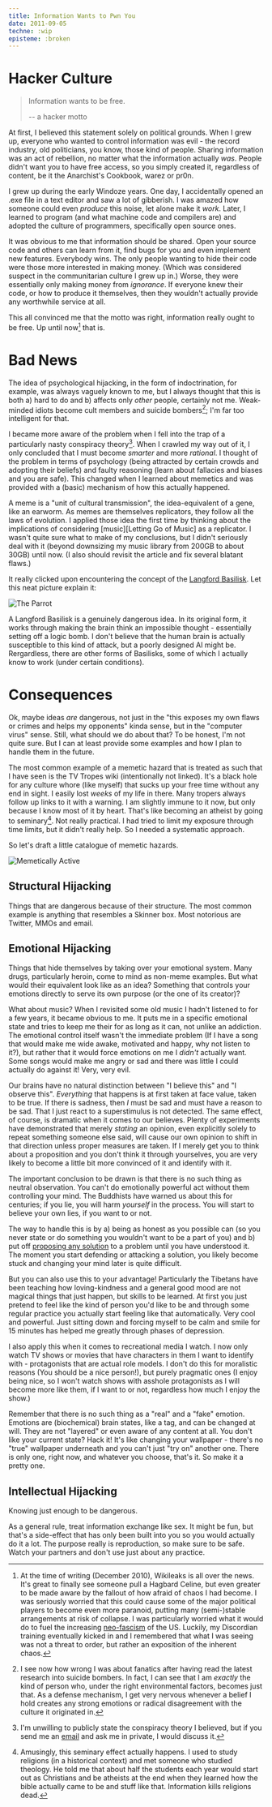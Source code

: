 ```yaml
---
title: Information Wants to Pwn You
date: 2011-09-05
techne: :wip
episteme: :broken
---
```


Hacker Culture
==============

> Information wants to be free.
> 
> -- a hacker motto

At first, I believed this statement solely on political grounds. When I grew up, everyone who wanted to control information was evil - the record industry, old politicians, you know, those kind of people. Sharing information was an act of rebellion, no matter what the information actually *was*. People didn't want you to have free access, so you simply created it, regardless of content, be it the Anarchist's Cookbook, warez or pr0n.

I grew up during the early Windoze years. One day, I accidentally opened an .exe file in a text editor and saw a lot of gibberish. I was amazed how someone could even *produce* this noise, let alone make it *work*. Later, I learned to program (and what machine code and compilers are) and adopted the culture of programmers, specifically open source ones.

It was obvious to me that information should be shared. Open your source code and others can learn from it, find bugs for you and even implement new features. Everybody wins. The only people wanting to hide their code were those more interested in making money. (Which was considered suspect in the communitarian culture I grew up in.) Worse, they were essentially only making money from *ignorance*. If everyone knew their code, or how to produce it themselves, then they wouldn't actually provide any worthwhile service at all.

This all convinced me that the motto was right, information really ought to be free. Up until now[^wikileaks] that is.

Bad News
========

The idea of psychological hijacking, in the form of indoctrination, for example, was always vaguely known to me, but I always thought that this is both a) hard to do and b) affects only *other* people, certainly not me. Weak-minded idiots become cult members and suicide bombers[^suicide]; I'm far too intelligent for that.

[^suicide]:
    I see now how wrong I was about fanatics after having read the latest research into suicide bombers. In fact, I can see that I am *exactly* the kind of person who, under the right environmental factors, becomes just that. As a defense mechanism, I get very nervous whenever a belief I hold creates any strong emotions or radical disagreement with the culture it originated in.

I became more aware of the problem when I fell into the trap of a particularly nasty conspiracy theory[^conspiracy]. When I crawled my way out of it, I only concluded that I must become *smarter* and more *rational*. I thought of the problem in terms of psychology (being attracted by certain crowds and adopting their beliefs) and faulty reasoning (learn about fallacies and biases and you are safe). This changed when I learned about memetics and was provided with a (basic) mechanism of how this actually happened.

A meme is a "unit of cultural transmission", the idea-equivalent of a gene, like an earworm. As memes are themselves replicators, they follow all the laws of evolution. I applied those idea the first time by thinking about the implications of considering [music][Letting Go of Music] as a replicator. I wasn't quite sure what to make of my conclusions, but I didn't seriously deal with it (beyond downsizing my music library from 200GB to about 30GB) until now. (I also should revisit the article and fix several blatant flaws.)

It really clicked upon encountering the concept of the [Langford Basilisk]. Let this neat picture explain it:

![The Parrot](/pigs/parrot.jpg) 

A Langford Basilisk is a genuinely dangerous idea. In its original form, it works through making the brain think an impossible thought - essentially setting off a logic bomb. I don't believe that the human brain is actually susceptible to this kind of attack, but a poorly designed AI might be. Rergardless, there are other forms of Basilisks, some of which I actually know to work (under certain conditions).

Consequences
============

Ok, maybe ideas *are* dangerous, not just in the "this exposes my own flaws or
crimes and helps my opponents" kinda sense, but in the "computer virus" sense.
Still, what should we do about that? To be honest, I'm not quite sure. But I
can at least provide some examples and how I plan to handle them in the future.

The most common example of a memetic hazard that is treated as such that I have
seen is the TV Tropes wiki (intentionally not linked). It's a black hole for any
culture whore (like myself) that sucks up your free time without any end in
sight. I easily lost *weeks* of my life in there. Many tropers always follow up
links to it with a warning. I am slightly immune to it now, but only because I
know most of it by heart. That's like becoming an atheist by going to
seminary[^seminary]. Not really practical. I had tried to limit my exposure
through time limits, but it didn't really help. So I needed a systematic
approach.

So let's draft a little catalogue of memetic hazards.

![Memetically Active](/pigs/memetically_active.jpg) 

Structural Hijacking
--------------------

Things that are dangerous because of their structure. The most common example is
anything that resembles a Skinner box. Most notorious are Twitter, MMOs and email.

Emotional Hijacking
-------------------

Things that hide themselves by taking over your emotional system. Many drugs,
particularly heroin, come to mind as non-meme examples. But what would their
equivalent look like as an idea? Something that controls your emotions directly
to serve its own purpose (or the one of its creator)? 

What about music? When I revisited some old music I hadn't listened to for a few
years, it became obvious to me. It puts me in a specific emotional state and
tries to keep me their for as long as it can, not unlike an addiction. The
emotional control itself wasn't the immediate problem (If I have a song that
would make me wide awake, motivated and happy, why not listen to it?), but
rather that it would force emotions on me I *didn't* actually want. Some songs
would make me angry or sad and there was little I could actually do against it!
Very, very evil.

Our brains have no natural distinction between "I believe this" and "I observe
this". *Everything* that happens is at first taken at face value, taken to be
true. If there is sadness, then *I* must be sad and must have a reason to be
sad. That I just react to a superstimulus is not detected. The same effect, of
course, is dramatic when it comes to our believes. Plenty of experiments have
demonstrated that merely *stating* an opinion, even explicitly solely to repeat
something someone else said, will cause our own opinion to shift in that
direction unless proper measures are taken. If I merely get you to think about a
proposition and you don't think it through yourselves, you are very likely to
become a little bit more convinced of it and identify with it.

The important conclusion to be drawn is that there is no such thing as neutral
observation. You can't do emotionally powerful act without them controlling your
mind. The Buddhists have warned us about this for centuries; if you lie, you
will harm *yourself* in the process. You will start to believe your own lies, if
you want to or not.

The way to handle this is by a) being as honest as you possible can (so you
never state or do something you wouldn't want to be a part of you) and b) put
off [proposing any solution] to a problem until you have understood it. The
moment you start defending or attacking a solution, you likely become stuck and
changing your mind later is quite difficult.

But you can also use this to your advantage! Particularly the Tibetans have been
teaching how loving-kindness and a general good mood are not magical things that
just happen, but skills to be learned. At first you just pretend to feel like
the kind of person you'd like to be and through some regular practice you
actually start feeling like that automatically. Very cool and powerful. Just
sitting down and forcing myself to be calm and smile for 15 minutes has helped
me greatly through phases of depression.

I also apply this when it comes to recreational media I watch. I now only watch
TV shows or movies that have characters in them I want to identify with -
protagonists that are actual role models. I don't do this for moralistic reasons
(You should be a nice person!), but purely pragmatic ones (I enjoy being nice,
so I won't watch shows with asshole protagonists as I will become more like them,
if I want to or not, regardless how much I enjoy the show.)

Remember that there is no such thing as a "real" and a "fake" emotion. Emotions
are (biochemical) brain states, like a tag, and can be changed at will. They are
not "layered" or even aware of any content at all. You don't like your current
state? Hack it! It's like changing your wallpaper - there's no "true" wallpaper
underneath and you can't just "try on" another one. There is only one, right
now, and whatever you choose, that's it. So make it a pretty one.

[proposing any solution]: http://lesswrong.com/lw/ka/hold_off_on_proposing_solutions/

Intellectual Hijacking
----------------------

Knowing just enough to be dangerous.


As a general rule, treat information exchange like sex. It might be fun, but
that's a side-effect that has only been built into you so you would actually do
it a lot. The purpose really is reproduction, so make sure to be safe. Watch
your partners and don't use just about any practice.

[^wikileaks]: At the time of writing (December 2010), Wikileaks is all over the
news. It's great to finally see someone pull a Hagbard Celine, but even greater
to be made aware by the fallout of how afraid of chaos I had become. I was
seriously worried that this could cause some of the major political players to
become even more paranoid, putting many (semi-)stable arrangements at risk of
collapse. I was particularly worried what it would do to fuel the increasing
[neo-fascism] of the US. Luckily, my Discordian training eventually kicked in and
I remembered that what I was seeing was not a threat to order, but rather an
exposition of the inherent chaos.

[^conspiracy]: I'm unwilling to publicly state the conspiracy theory I believed,
but if you send me an [email](/about.html) and ask me in private, I would
discuss it.

[^seminary]: Amusingly, this seminary effect actually happens. I used to study
religions (in a historical context) and met someone who studied theology. He
told me that about half the students each year would start out as Christians and
be atheists at the end when they learned how the bible actually came to be and
stuff like that. Information kills religions dead.

[neo-fascism]: http://zompist.com/fascism.html

[Langford Basilisk]: http://www.ansible.co.uk/writing/c-b-faq.html
